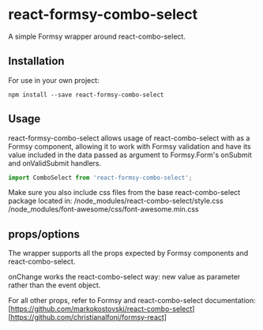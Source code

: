 # react-formsy-combo-select
A simple Formsy wrapper around react-combo-select.

## Installation
For use in your own project:
```
npm install --save react-formsy-combo-select
```

## Usage
react-formsy-combo-select allows usage of react-combo-select with as a Formsy component, allowing it to work with Formsy validation and have its value included in the data passed as argument to Formsy.Form's onSubmit and onValidSubmit handlers.

```javascript
import ComboSelect from 'react-formsy-combo-select';
```

Make sure you also include css files from the base react-combo-select package located in:
/node_modules/react-combo-select/style.css
/node_modules/font-awesome/css/font-awesome.min.css


## props/options
The wrapper supports all the props expected by Formsy components and react-combo-select.

onChange works the react-combo-select way: new value as parameter rather than the event object.

For all other props, refer to Formsy and react-combo-select documentation:
[https://github.com/markokostovski/react-combo-select]
[https://github.com/christianalfoni/formsy-react]